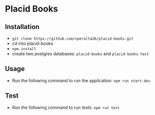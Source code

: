 # Placid Books

## Installation

- `git clone https://github.com/cperalta26/placid-books.git`
- cd into placid-books
- `npm install`
- create two postgres databases: `placid-books` and `placid-books-test`

## Usage

- Run the following command to run the application:
  `npm run start-dev`

## Test

- Run the following command to run tests:
  `npm run test`
